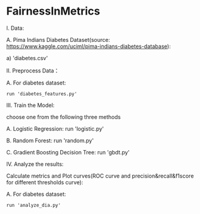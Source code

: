 # FairnessInMetrics

I. Data:

A. Pima Indians Diabetes Dataset(source: https://www.kaggle.com/uciml/pima-indians-diabetes-database): 

  a) 'diabetes.csv'
  
  
  
  
  
II. Preprocess Data：

  A. For diabetes dataset:
  
    run 'diabetes_features.py'

  
  
    
    
III. Train the Model:

  choose one from the following three methods
  
  A. Logistic Regression: run 'logistic.py'
  
  B. Random Forest: run 'random.py'
  
  C. Gradient Boosting Decision Tree: run 'gbdt.py'
 
 
 
 
 IV. Analyze the results:
 
  Calculate metrics and Plot curves(ROC curve and precision&recall&f1score for different thresholds curve):
  
  A. For diabetes dataset:
  
    run 'analyze_dia.py'
    

  
  
